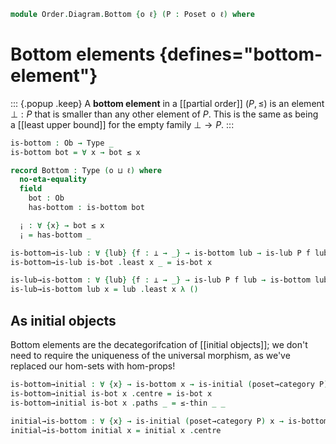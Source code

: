 <!--
```agda
open import Cat.Diagram.Initial
open import Cat.Prelude

open import Order.Diagram.Lub
open import Order.Base
open import Order.Cat

import Order.Reasoning
```
-->

```agda
module Order.Diagram.Bottom {o ℓ} (P : Poset o ℓ) where
```

<!--
```agda
open Order.Reasoning P

open is-lub
open Lub
```
-->

# Bottom elements {defines="bottom-element"}

::: {.popup .keep}
A **bottom element** in a [[partial order]] $(P, \le)$ is an element
$\bot : P$ that is smaller than any other element of $P$. This is the
same as being a [[least upper bound]] for the empty family $\bot \to P$.
:::

```agda
is-bottom : Ob → Type _
is-bottom bot = ∀ x → bot ≤ x

record Bottom : Type (o ⊔ ℓ) where
  no-eta-equality
  field
    bot : Ob
    has-bottom : is-bottom bot

  ¡ : ∀ {x} → bot ≤ x
  ¡ = has-bottom _

is-bottom→is-lub : ∀ {lub} {f : ⊥ → _} → is-bottom lub → is-lub P f lub
is-bottom→is-lub is-bot .least x _ = is-bot x

is-lub→is-bottom : ∀ {lub} {f : ⊥ → _} → is-lub P f lub → is-bottom lub
is-lub→is-bottom lub x = lub .least x λ ()
```

<!--
```agda
is-bottom-is-prop : ∀ x → is-prop (is-bottom x)
is-bottom-is-prop _ = hlevel 1

bottom-unique : ∀ {x y} → is-bottom x → is-bottom y → x ≡ y
bottom-unique p q = ≤-antisym (p _) (q _)

Bottom-is-prop : is-prop Bottom
Bottom-is-prop p q i .Bottom.bot =
  bottom-unique (Bottom.has-bottom p) (Bottom.has-bottom q) i
Bottom-is-prop p q i .Bottom.has-bottom =
  is-prop→pathp
    (λ i → is-bottom-is-prop (bottom-unique (Bottom.has-bottom p) (Bottom.has-bottom q) i))
    (Bottom.has-bottom p) (Bottom.has-bottom q) i

instance
  H-Level-Bottom
    : ∀ {n}
    → H-Level Bottom (suc n)
  H-Level-Bottom = prop-instance Bottom-is-prop

Bottom→Lub : ∀ {f : ⊥ → _} → Bottom → Lub P f
Bottom→Lub bottom .Lub.lub = Bottom.bot bottom
Bottom→Lub bottom .Lub.has-lub = is-bottom→is-lub (Bottom.has-bottom bottom)

Lub→Bottom : ∀ {f : ⊥ → _} → Lub P f → Bottom
Lub→Bottom lub .Bottom.bot = Lub.lub lub
Lub→Bottom lub .Bottom.has-bottom = is-lub→is-bottom (Lub.has-lub lub)

is-bottom≃is-lub : ∀ {lub} {f} → is-equiv (is-bottom→is-lub {lub} {f})
is-bottom≃is-lub = biimp-is-equiv! _ is-lub→is-bottom

Bottom≃Lub : ∀ {f} → is-equiv (Bottom→Lub {f})
Bottom≃Lub = biimp-is-equiv! _ Lub→Bottom
```
-->

## As initial objects

Bottom elements are the decategorifcation of [[initial objects]]; we
don't need to require the uniqueness of the universal morphism, as we've
replaced our hom-sets with hom-props!

```agda
is-bottom→initial : ∀ {x} → is-bottom x → is-initial (poset→category P) x
is-bottom→initial is-bot x .centre = is-bot x
is-bottom→initial is-bot x .paths _ = ≤-thin _ _

initial→is-bottom : ∀ {x} → is-initial (poset→category P) x → is-bottom x
initial→is-bottom initial x = initial x .centre
```
